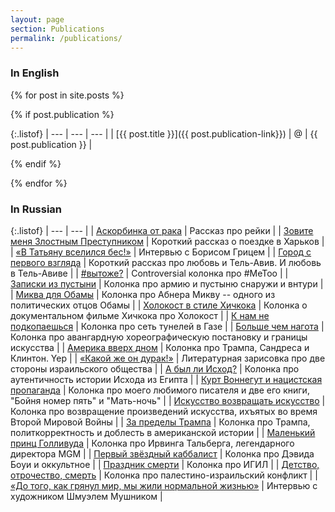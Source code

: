 ```yaml
---
layout: page
section: Publications
permalink: /publications/
---
```


### In English

{% for post in site.posts %}

{% if post.publication %}

{:.listof}
| --- | --- | --- |
| [{{ post.title }}]({{ post.publication-link}}) | @ | {{ post.publication }} |

{% endif %}

{% endfor %}

### In Russian

{:.listof}
| --- | --- |
| [Аскорбинка от рака](https://jewish.ru/ru/stories/literature/188924/) | Рассказ про рейки |
| [Зовите меня Злостным Преступником](http://jewish.ru/ru/columnists/articles/186835/) | Короткий рассказ о поездке в Харьков |
| [«В Татьяну вселился бес!»](http://jewish.ru/ru/interviews/articles/186110/) | Интервью с Борисом Грицем |
| [Город с первого взгляда](http://jewish.ru/ru/columnists/articles/184597/) | Короткий рассказ про любовь и Тель-Авив. И любовь в Тель-Авиве |
| [#вытоже?](http://jewish.ru/ru/columnists/articles/184269/) | Controversial колонка про #MeToo |
| [Записки из пустыни](http://jewish.ru/ru/columnists/articles/180694/) | Колонка про армию и пустыню снаружи и внтури |
| [Миква для Обамы](http://jewish.ru/ru/people/society/179440/) | Колонка про Абнера Микву -- одного из политических отцов Обамы |
| [Холокост в стиле Хичкока](http://jewish.ru/ru/stories/reviews/175776/) | Колонка о документальном фильме Хичкока про Холокост |
| [К нам не подкопаешься](http://jewish.ru/ru/events/israel/179578/) | Колонка про сеть тунелей в Газе |
| [Больше чем нагота](http://jewish.ru/ru/columnists/articles/11493/) | Колонка про авангардную хореографическую постановку и границы искусства |
| [Америка вверх дном](http://jewish.ru/ru/events/world/8647/) | Колонка про Трампа, Сандреса и Клинтон. Yep |
| [«Какой же он дурак!»](http://jewish.ru/ru/stories/literature/2594/) | Литературная зарисовка про две стороны израильского общества |
| [А был ли Исход?](http://jewish.ru/ru/stories/reviews/4652/) | Колонка про аутентичность истории Исхода из Египта |
| [Курт Воннегут и нацистская пропаганда](http://jewish.ru/ru/stories/reviews/933/) | Колонка про моего любимого писателя и две его книги, "Бойня номер пять" и "Мать-ночь" |
| [Искусство возвращать искусство](http://jewish.ru/ru/stories/reviews/929/) | Колонка про возвращение произведений искусства, ихъятых во время Второй Мировой Войны |
| [За пределы Трампа](http://jewish.ru/ru/columnists/articles/11469/) | Колонка про Трампа, политкорректность и доблесть в американской истории |
| [Маленький принц Голливуда](http://jewish.ru/ru/people/culture/684/) | Колонка про Ирвинга Тальберга, легендарного директора MGM |
| [Первый звёздный каббалист](http://jewish.ru/ru/people/culture/3112/) | Колонка про Дэвида Боуи и оккультное |
| [Праздник смерти](http://jewish.ru/ru/columnists/articles/11438/) | Колонка про ИГИЛ |
| [Детство, отрочество, смерть](http://jewish.ru/ru/columnists/articles/11432/) | Колонка про палестино-израильский конфликт |
| [«До того, как грянул мир, мы жили нормальной жизнью»](http://jewish.ru/ru/interviews/articles/175546/) | Интервью с художником Шмуэлем Мушником |
